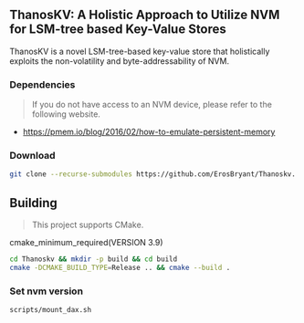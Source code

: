 ## ThanosKV: A Holistic Approach to Utilize NVM for LSM-tree based Key-Value Stores
ThanosKV is a novel LSM-tree-based key-value store that holistically exploits the non-volatility and byte-addressability of NVM.

### Dependencies
> If you do not have access to an NVM device, please refer to the following website.
- https://pmem.io/blog/2016/02/how-to-emulate-persistent-memory


### Download
```bash
git clone --recurse-submodules https://github.com/ErosBryant/Thanoskv.
```

## Building
> This project supports CMake.

cmake_minimum_required(VERSION 3.9)

```bash
cd Thanoskv && mkdir -p build && cd build
cmake -DCMAKE_BUILD_TYPE=Release .. && cmake --build .
```
<!-- ```

Set SSD path: /Thanoskv/include/leveldb/nvm_option.h
``` -->



### Set nvm version

```
scripts/mount_dax.sh
```



